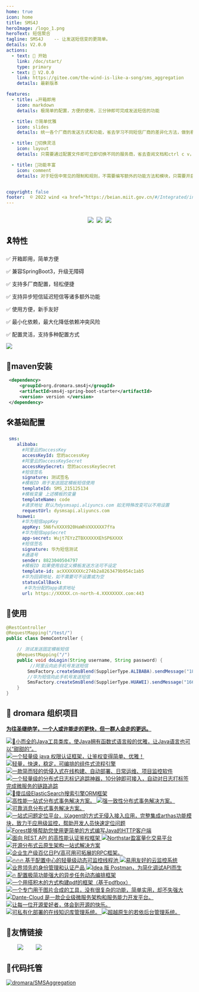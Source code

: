 ```yaml
---
home: true
icon: home
title: SMS4J
heroImage: /logo_1.png
heroText: 短信聚合
tagline: SMS4J    -- 让发送短信变的更简单。
details: V2.0.0
actions:
  - text: 🏡 开始 
    link: /doc/start/
    type: primary
  - text: 🥭 V2.0.0
    link: https://gitee.com/the-wind-is-like-a-song/sms_aggregation
    details: 最新版本

features:
  - title: ☕开箱即用
    icon: markdown
    details: 极简单的配置，方便的使用，三分钟即可完成发送短信的功能

  - title: ⏰简单优雅
    icon: slides
    details: 统一各个厂商的发送方式和功能，省去学习不同短信厂商的差异化方法，做到极简使用

  - title: 🛫切换灵活
    icon: layout
    details: 只需要通过配置文件即可立即切换不同的服务商，省去查阅文档和ctrl c v，发送短信，有手就行

  - title: 📱功能丰富
    icon: comment
    details: 对于短信中常见的限制和规则，不需要编写额外的功能方法和模块，只需要开启配置即可，后续还将集成更多功能方便使用


copyright: false
footer:  © 2022 wind <a href="https://beian.miit.gov.cn/#/Integrated/index" target="_blank">冀ICP备2021004949号-3</a> 
---
```

## 
<h4 align="center" style="margin: 0 0 0; font-weight: bold;">
<a align="center" href="https://gitee.com/dromara/sms4j/stargazers" ><img src="https://gitee.com/the-wind-is-like-a-song/sms_aggregation/badge/star.svg?theme=gvp"></a>
<a align="center" href="https://gitee.com/dromara/sms4j/master/LICENSE" style="padding-left: 5px"><img src="https://img.shields.io/badge/license-Apache--2.0-green"></a>
<a align="center" href="https://gitee.com/dromara/sms4j" style="padding-left: 5px"><img src="https://img.shields.io/badge/version-v2.0.0-blue"></a>
</h4>

## 🎗️特性
<div id="ela">
<div id="peculiarityId">
<p class="peculiarity">
✅ 开箱即用，简单方便
</p>
<p class="peculiarity">
✅ 兼容SpringBoot3，升级无障碍  
</p>
<p class="peculiarity">
✅ 支持多厂商配置，轻松便捷
</p>
<p class="peculiarity">
✅ 支持异步短信延迟短信等诸多额外功能
</p>
<p class="peculiarity">
✅ 使用方便，新手友好
</p>
<p class="peculiarity">
✅ 最小化依赖，最大化降低依赖冲突风险
</p>
<p class="peculiarity">
✅ 配置灵活，支持多种配置方式
</p>
</div>
<div>
<img src="/assets/structure.png">
</div>
</div>


## 📀maven安装
   ```xml
    <dependency>
        <groupId>org.dromara.sms4j</groupId>
        <artifactId>sms4j-spring-boot-starter</artifactId>
        <version> version </version>
    </dependency>
   ```
## 🛠️基础配置
   ```yaml
    sms:
       alibaba:
         #阿里云的accessKey
         accessKeyId: 您的accessKey
         #阿里云的accessKeySecret
         accessKeySecret: 您的accessKeySecret
         #短信签名
         signature: 测试签名
         #模板ID 用于发送固定模板短信使用
         templateId: SMS_215125134
         #模板变量 上述模板的变量
         templateName: code
         #请求地址 默认为dysmsapi.aliyuncs.com 如无特殊改变可以不用设置
         requestUrl: dysmsapi.aliyuncs.com
       huawei:
         #华为短信appKey
         appKey: 5N6fvXXXX920HaWhVXXXXXX7fYa
         #华为短信appSecret
         app-secret: Wujt7EYzZTBXXXXXXEhSP6XXXX
         #短信签名
         signature: 华为短信测试
         #通道号
         sender: 8823040504797
         #模板ID 如果使用自定义模板发送方法可不设定
         template-id: acXXXXXXXXc274b2a8263479b954c1ab5
         #华为回调地址，如不需要可不设置或为空
         statusCallBack:
          #华为分配的app请求地址
         url: https://XXXXX.cn-north-4.XXXXXXXX.com:443
   ```
## 🧿使用
```java
@RestController
@RequestMapping("/test/")
public class DemoController {

    // 测试发送固定模板短信
    @RequestMapping("/")
    public void doLogin(String username, String password) {
         //阿里云向此手机号发送短信
        SmsFactory.createSmsBlend(SupplierType.ALIBABA).sendMessage("18888888888","123456");
        //华为短信向此手机号发送短信
        SmsFactory.createSmsBlend(SupplierType.HUAWEI).sendMessage("16666666666","000000");
    }
}
```
## 🤝 dromara 组织项目

<p id="dromtitle">
<b><a href="https://dromara.org/zh/projects/" target="_blank">为往圣继绝学，一个人或许能走的更快，但一群人会走的更远。</a></b>
</p>

<p >
<a class="friends-item" href="https://hutool.cn/" target="_blank" title="🍬小而全的Java工具类库，使Java拥有函数式语言般的优雅，让Java语言也可以“甜甜的">
	<img class="no-zoom friends-item-img hover-alt" :src="$withBase('/images/friends/link/hutool2.png')" alt="🍬小而全的Java工具类库，使Java拥有函数式语言般的优雅，让Java语言也可以“甜甜的”。">
</a>
<a class="friends-item" href="https://sa-token.cc/" target="_blank" title="一个轻量级 java 权限认证框架，让鉴权变得简单、优雅！">
	<img class="no-zoom friends-item-img hover-alt" :src="$withBase('/images/friends/link/sa-token.png')" alt="一个轻量级 java 权限认证框架，让鉴权变得简单、优雅！">
</a>
<a class="friends-item" href="https://liteflow.yomahub.com/" target="_blank" title="轻量，快速，稳定，可编排的组件式流程引擎">
	<img class="no-zoom friends-item-img hover-alt" :src="$withBase('/images/friends/link/liteflow2.png')" alt="轻量，快速，稳定，可编排的组件式流程引擎">
</a>
<a class="friends-item" href="https://jpom.top/" target="_blank" title="一款简而轻的低侵入式在线构建、自动部署、日常运维、项目监控软件">
	<img class="no-zoom friends-item-img hover-alt" :src="$withBase('/images/friends/link/jpom.png')" alt="一款简而轻的低侵入式在线构建、自动部署、日常运维、项目监控软件">
</a>
<a class="friends-item" href="https://gitee.com/dromara/TLog" target="_blank" title="一个轻量级的分布式日志标记追踪神器，10分钟即可接入，自动对日志打标签完成微服务的链路追踪">
	<img class="no-zoom friends-item-img hover-alt" :src="$withBase('/images/friends/link/tlog2.png')" alt="一个轻量级的分布式日志标记追踪神器，10分钟即可接入，自动对日志打标签完成微服务的链路追踪">
</a>
<a class="friends-item" href="https://easy-es.cn/" target="_blank" title="🚀傻瓜级ElasticSearch搜索引擎ORM框架">
	<img class="no-zoom friends-item-img hover-alt" :src="$withBase('/images/friends/link/easy-es2.png')" alt="🚀傻瓜级ElasticSearch搜索引擎ORM框架">
</a>
<a class="friends-item" href="https://gitee.com/dromara/hmily" target="_blank" title="高性能一站式分布式事务解决方案">
	<img class="no-zoom friends-item-img hover-alt" :src="$withBase('/images/friends/link/hmily.png')" alt="高性能一站式分布式事务解决方案。">
</a>
<a class="friends-item" href="https://gitee.com/dromara/Raincat" target="_blank" title="强一致性分布式事务解决方案">
	<img class="no-zoom friends-item-img hover-alt" :src="$withBase('/images/friends/link/raincat.png')" alt="强一致性分布式事务解决方案。">
</a>
<a class="friends-item" href="https://gitee.com/dromara/myth" target="_blank" title="可靠消息分布式事务解决方案">
	<img class="no-zoom friends-item-img hover-alt" :src="$withBase('/images/friends/link/myth.png')" alt="可靠消息分布式事务解决方案。">
</a>
<a class="friends-item" href="https://cubic.jiagoujishu.com/" target="_blank" title="一站式问题定位平台，以agent的方式无侵入接入应用，完整集成arthas功能模块，致力于应用级监控，帮助开发人员快速定位问题">
	<img class="no-zoom friends-item-img hover-alt" :src="$withBase('/images/friends/link/cubic.png')" alt="一站式问题定位平台，以agent的方式无侵入接入应用，完整集成arthas功能模块，致力于应用级监控，帮助开发人员快速定位问题">
</a>
<a class="friends-item" href="http://forest.dtflyx.com/" target="_blank" title="Forest能够帮助您使用更简单的方式编写Java的HTTP客户端">
	<img class="no-zoom friends-item-img hover-alt" :src="$withBase('/images/friends/link/forest-logo.png')" alt="Forest能够帮助您使用更简单的方式编写Java的HTTP客户端" nf>
</a>
<a class="friends-item" href="https://su.usthe.com/" target="_blank" title="面向 REST API 的高性能认证鉴权框架">
	<img class="no-zoom friends-item-img hover-alt" :src="$withBase('/images/friends/link/sureness.png')" alt="面向 REST API 的高性能认证鉴权框架">
</a>
<a class="friends-item" href="https://gitee.com/dromara/northstar" target="_blank" title="Northstar盈富量化交易平台">
	<img class="no-zoom friends-item-img hover-alt" :src="$withBase('/images/friends/link/northstar_logo.png')" alt="Northstar盈富量化交易平台">
</a>
<a class="friends-item" href="https://www.jeesuite.com/" target="_blank" title="开源分布式云原生架构一站式解决方案">
	<img class="no-zoom friends-item-img hover-alt" :src="$withBase('/images/friends/link/mendmix.png')" alt="开源分布式云原生架构一站式解决方案">
</a>
<a class="friends-item" href="https://www.x-easypdf.cn" target="_blank" title="企业生产级百亿日PV高可用可拓展的RPC框架">
	<img class="no-zoom friends-item-img hover-alt" :src="$withBase('/images/friends/link/koalas-rpc2.png')" alt="企业生产级百亿日PV高可用可拓展的RPC框架。">
</a>
<a class="friends-item" href="https://dynamictp.cn/" target="_blank" title="🔥🔥🔥 基于配置中心的轻量级动态可监控线程池">
	<img class="no-zoom friends-item-img hover-alt" :src="$withBase('/images/friends/link/dynamic-tp.png')" alt="🔥🔥🔥 基于配置中心的轻量级动态可监控线程池">
</a>
<a class="friends-item" href="https://hertzbeat.com/" target="_blank" title="易用友好的云监控系统">
	<img class="no-zoom friends-item-img hover-alt" :src="$withBase('/images/friends/link/hertzbeat-logo.png')" alt="易用友好的云监控系统">
</a>
<a class="friends-item" href="https://maxkey.top/" target="_blank" title="业界领先的身份管理和认证产品">
	<img class="no-zoom friends-item-img hover-alt" :src="$withBase('/images/friends/link/maxkey3.png')" alt="业界领先的身份管理和认证产品">
</a>
<a class="friends-item" href="https://plugins.sheng90.wang/fast-request/" target="_blank" title="Idea 版 Postman，为简化调试API而生">
	<img class="no-zoom friends-item-img hover-alt" :src="$withBase('/images/friends/link/fast-request.gif')" alt="Idea 版 Postman，为简化调试API而生">
</a>
<a class="friends-item" href="https://async.sizegang.cn/" target="_blank" title="🔥 配置极简功能强大的异步任务动态编排框架">
	<img class="no-zoom friends-item-img hover-alt" :src="$withBase('/images/friends/link/gobrsasync-logo.png')" alt="🔥 配置极简功能强大的异步任务动态编排框架">
</a>
<a class="friends-item" href="https://www.x-easypdf.cn" target="_blank" title="一个用搭积木的方式构建pdf的框架（基于pdfbox）">
	<img class="no-zoom friends-item-img hover-alt" :src="$withBase('/images/friends/link/xeasypdf-logo.png')" alt="一个用搭积木的方式构建pdf的框架（基于pdfbox）">
</a>
<a class="friends-item" href="http://dromara.gitee.io/image-combiner" target="_blank" title="一个专门用于图片合成的工具，没有很复杂的功能，简单实用，却不失强大">
	<img class="no-zoom friends-item-img hover-alt" :src="$withBase('/images/friends/link/imagecombiner-logo.png')" alt="一个专门用于图片合成的工具，没有很复杂的功能，简单实用，却不失强大">
</a>
<a class="friends-item" href="https://www.herodotus.cn/" target="_blank" title="Dante-Cloud 是一款企业级微服务架构和服务能力开发平台。">
	<img class="no-zoom friends-item-img hover-alt" :src="$withBase('/images/friends/link/dantecloud-logo.png')" alt="Dante-Cloud 是一款企业级微服务架构和服务能力开发平台。">
</a>
<a class="friends-item" href="https://gitee.com/dromara/go-view" target="_blank" title="让每一位开源爱好者，体会到开源的快乐。">
	<img class="no-zoom friends-item-img hover-alt" :src="$withBase('/images/friends/link/goview-logo.png')" alt="让每一位开源爱好者，体会到开源的快乐。">
</a>
<a class="friends-item" href="http://doc.zyplayer.com/doc-wiki#/integrate/zyplayer-doc" target="_blank" title="可私有化部署的在线知识库管理系统">
	<img class="no-zoom friends-item-img hover-alt" :src="$withBase('/images/friends/link/wiki-logo.png')" alt="可私有化部署的在线知识库管理系统。">
</a>
<a class="friends-item" href="https://gitee.com/dromara/RuoYi-Vue-Plus" target="_blank" title="超越原生的若依后台管理系统">
	<img class="no-zoom friends-item-img hover-alt" :src="$withBase('/images/friends/link/ruoyi-plus.png')" alt="超越原生的若依后台管理系统。">
</a>
</p>

## 💏友情链接
<a href="https://www.coderutil.com/" style="padding-left: 30px"><img class="no-zoom friends-item-img hover-alt" src="/assets/icon/code.png"></a>
<a href="https://www.apipost.cn/" style="padding-left: 30px"><img class="no-zoom friends-item-img hover-alt" src="/assets/icon/apipost.png"></a>




## 💾代码托管

[![dromara/SMSAggregation](https://gitee.com/dromara/sms_aggregation/widgets/widget_card.svg?colors=4183c4,ffffff,ffffff,e3e9ed,666666,9b9b9b)](https://gitee.com/dromara/sms_aggregation)